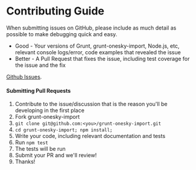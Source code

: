 # Contributing Guide

When submitting issues on GitHub, please include as much detail as possible to make debugging quick and easy.

- Good - Your versions of Grunt, grunt-onesky-import, Node.js, etc, relevant console logs/error, code examples that revealed the issue
- Better - A Pull Request that fixes the issue, including test coverage for the issue and the fix

[Github Issues](https://github.com/howardhenry/grunt-onesky-import/issues).

#### Submitting Pull Requests

1. Contribute to the issue/discussion that is the reason you'll be developing in the first place
1. Fork grunt-onesky-import
1. `git clone git@github.com:<you>/grunt-onesky-import.git`
1. `cd grunt-onesky-import; npm install;`
1. Write your code, including relevant documentation and tests
1. Run `npm test`
1. The tests will be run
1. Submit your PR and we'll review!
1. Thanks!
